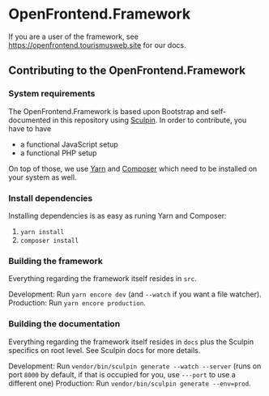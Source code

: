 # OpenFrontend.Framework

If you are a user of the framework, see https://openfrontend.tourismusweb.site for our docs.

## Contributing to the OpenFrontend.Framework

### System requirements

The OpenFrontend.Framework is based upon Bootstrap and self-documented in this repository using [Sculpin](https://sculpin.io).
In order to contribute, you have to have

- a functional JavaScript setup
- a functional PHP setup

On top of those, we use [Yarn](https://yarnpkg.com/getting-started/install) and [Composer](https://getcomposer.org/download/) which
need to be installed on your system as well.

### Install dependencies

Installing dependencies is as easy as runing Yarn and Composer:

1. `yarn install`
2. `composer install`

### Building the framework

Everything regarding the framework itself resides in `src`.

Development: Run `yarn encore dev` (and `--watch` if you want a file watcher). 
Production: Run `yarn encore production`.

### Building the documentation

Everything regarding the framework itself resides in `docs` plus the Sculpin specifics on root level. See Sculpin docs
for more details.

Development: Run `vendor/bin/sculpin generate --watch --server` (runs on port `8000` by default, if that is occupied for you,
use `---port` to use a different one)
Production: Run `vendor/bin/sculpin generate --env=prod`.